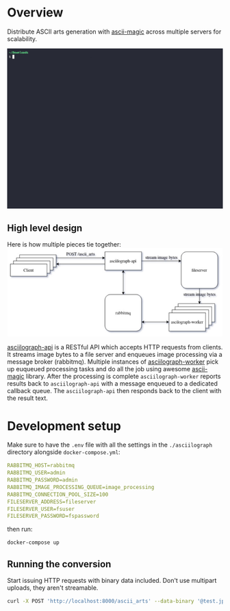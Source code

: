 # Overview
Distribute ASCII arts generation with [ascii-magic](https://github.com/LeandroBarone/python-ascii_magic) across multiple servers for scalability.

![image](https://raw.githubusercontent.com/EugeneSqr/asciilograph/assets/demo.gif)

## High level design
Here is how multiple pieces tie together:
![image](https://raw.githubusercontent.com/EugeneSqr/asciilograph/assets/asciilograph.jpg)

[asciilograph-api](https://github.com/EugeneSqr/asciilograph-api) is a RESTful API which accepts HTTP requests from clients. It streams image bytes to a file server and enqueues image processing via a message broker (rabbitmq). Multiple instances of [asciilograph-worker](https://github.com/EugeneSqr/asciilograph-worker) pick up euqueued processing tasks and do all the job using awesome [ascii-magic](https://github.com/LeandroBarone/python-ascii_magic) library. After the processing is complete `asciilograph-worker` reports results back to `asciilograph-api` with a message enqueued to a dedicated callback queue. The `asciilograph-api` then responds back to the client with the result text.

# Development setup
Make sure to have the `.env` file with all the settings in the `./asciilograph` directory alongside `docker-compose.yml`:
```yaml
RABBITMQ_HOST=rabbitmq
RABBITMQ_USER=admin
RABBITMQ_PASSWORD=admin
RABBITMQ_IMAGE_PROCESSING_QUEUE=image_processing
RABBITMQ_CONNECTION_POOL_SIZE=100
FILESERVER_ADDRESS=fileserver
FILESERVER_USER=fsuser
FILESERVER_PASSWORD=fspassword
```

then run:
```bash
docker-compose up
```

## Running the conversion
Start issuing HTTP requests with binary data included. Don't use multipart uploads, they aren't streamable.

```bash
curl -X POST 'http://localhost:8000/ascii_arts' --data-binary '@test.jpg'
```

